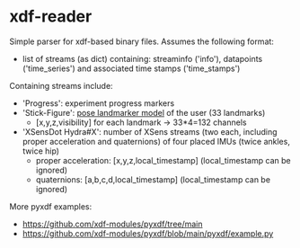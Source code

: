 # xdf-reader

Simple parser for xdf-based binary files. Assumes the following format:
* list of streams (as dict) containing: streaminfo ('info'), datapoints ('time_series') and associated time stamps ('time_stamps')

Containing streams include:
* 'Progress': experiment progress markers
* 'Stick-Figure': [pose landmarker model](https://developers.google.com/mediapipe/solutions/vision/pose_landmarker/) of the user (33 landmarks)
    * [x,y,z,visibility] for each landmark -> 33*4=132 channels
* 'XSensDot Hydra#X': number of XSens streams (two each, including proper acceleration and quaternions) of four placed IMUs (twice ankles, twice hip)
  * proper acceleration: [x,y,z,local_timestamp] (local_timestamp can be ignored)
  * quaternions: [a,b,c,d,local_timestamp] (local_timestamp can be ignored)

More pyxdf examples:
* https://github.com/xdf-modules/pyxdf/tree/main
* https://github.com/xdf-modules/pyxdf/blob/main/pyxdf/example.py